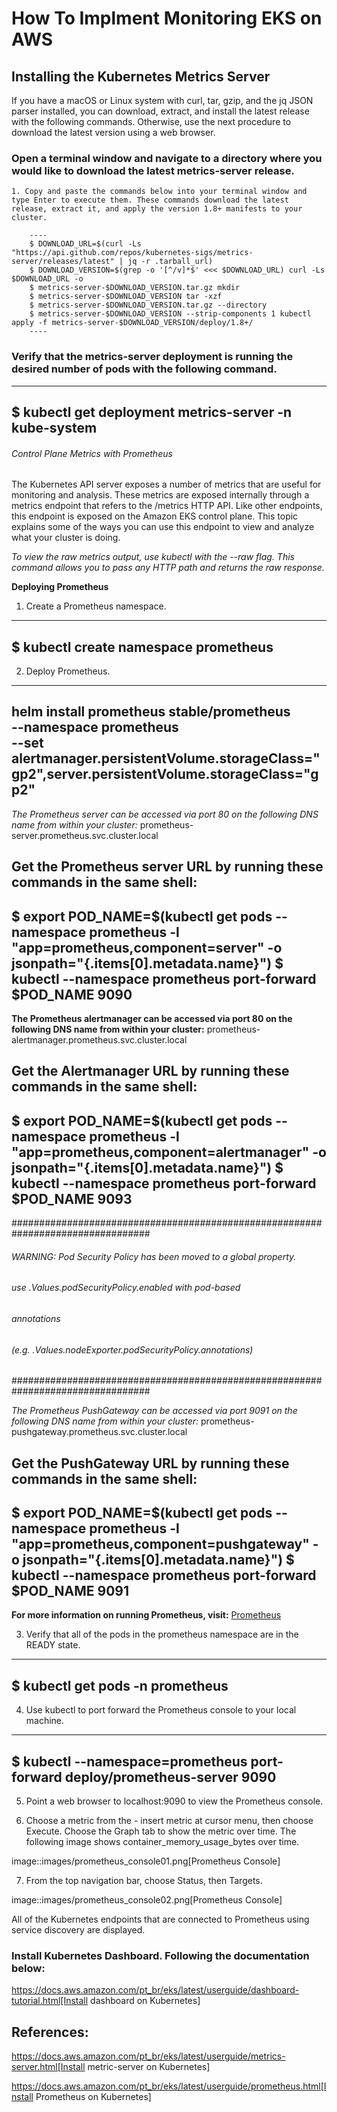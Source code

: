 # How To Implment Monitoring EKS on AWS

## Installing the Kubernetes Metrics Server

If you have a macOS or Linux system with curl, tar, gzip, and the jq JSON parser installed, you can download, extract, and install the latest release with the following commands. Otherwise, use the next procedure to download the latest version using a web browser.

### Open a terminal window and navigate to a directory where you would like to download the latest metrics-server release.

    1. Copy and paste the commands below into your terminal window and type Enter to execute them. These commands download the latest release, extract it, and apply the version 1.8+ manifests to your cluster.

        ----
        $ DOWNLOAD_URL=$(curl -Ls "https://api.github.com/repos/kubernetes-sigs/metrics-server/releases/latest" | jq -r .tarball_url) 
        $ DOWNLOAD_VERSION=$(grep -o '[^/v]*$' <<< $DOWNLOAD_URL) curl -Ls $DOWNLOAD_URL -o
        $ metrics-server-$DOWNLOAD_VERSION.tar.gz mkdir
        $ metrics-server-$DOWNLOAD_VERSION tar -xzf
        $ metrics-server-$DOWNLOAD_VERSION.tar.gz --directory
        $ metrics-server-$DOWNLOAD_VERSION --strip-components 1 kubectl apply -f metrics-server-$DOWNLOAD_VERSION/deploy/1.8+/
        ----

### Verify that the metrics-server deployment is running the desired number of pods with the following command.
---- 
$ kubectl get deployment metrics-server -n kube-system
----  

###### Control Plane Metrics with Prometheus

The Kubernetes API server exposes a number of metrics that are useful for monitoring and analysis. These metrics are exposed internally through a metrics endpoint that refers to the /metrics HTTP API. Like other endpoints, this endpoint is exposed on the Amazon EKS control plane. This topic explains some of the ways you can use this endpoint to view and analyze what your cluster is doing.

*To view the raw metrics output, use kubectl with the --raw flag. This command allows you to pass any HTTP path and returns the raw response.*

**Deploying Prometheus**

1. Create a Prometheus namespace.
---- 
$ kubectl create namespace prometheus
---- 
2. Deploy Prometheus.
---- 
helm install prometheus stable/prometheus \
    --namespace prometheus \
    --set alertmanager.persistentVolume.storageClass="gp2",server.persistentVolume.storageClass="gp2"
---- 

*The Prometheus server can be accessed via port 80 on the following DNS name from within your cluster:*
prometheus-server.prometheus.svc.cluster.local


**Get the Prometheus server URL by running these commands in the same shell:** 
----
$ export POD_NAME=$(kubectl get pods --namespace prometheus -l "app=prometheus,component=server" -o jsonpath="{.items[0].metadata.name}")
$ kubectl --namespace prometheus port-forward $POD_NAME 9090
----

**The Prometheus alertmanager can be accessed via port 80 on the following DNS name from within your cluster:**
prometheus-alertmanager.prometheus.svc.cluster.local


**Get the Alertmanager URL by running these commands in the same shell:**
----
$ export POD_NAME=$(kubectl get pods --namespace prometheus -l "app=prometheus,component=alertmanager" -o jsonpath="{.items[0].metadata.name}")
$ kubectl --namespace prometheus port-forward $POD_NAME 9093
----

#################################################################################
######   WARNING: Pod Security Policy has been moved to a global property.  #####
######            use .Values.podSecurityPolicy.enabled with pod-based      #####
######            annotations                                               #####
######            (e.g. .Values.nodeExporter.podSecurityPolicy.annotations) #####
#################################################################################


*The Prometheus PushGateway can be accessed via port 9091 on the following DNS name from within your cluster:*
prometheus-pushgateway.prometheus.svc.cluster.local

**Get the PushGateway URL by running these commands in the same shell:**
----
$ export POD_NAME=$(kubectl get pods --namespace prometheus -l "app=prometheus,component=pushgateway" -o jsonpath="{.items[0].metadata.name}")
$ kubectl --namespace prometheus port-forward $POD_NAME 9091
----
**For more information on running Prometheus, visit:**
[Prometheus](https://prometheus.io/)

3. Verify that all of the pods in the prometheus namespace are in the READY state.
----
$ kubectl get pods -n prometheus
----
4. Use kubectl to port forward the Prometheus console to your local machine.
----
$ kubectl --namespace=prometheus port-forward deploy/prometheus-server 9090
----
5. Point a web browser to localhost:9090 to view the Prometheus console.

6. Choose a metric from the - insert metric at cursor menu, then choose Execute. Choose the Graph tab to show the metric over time. The following image shows container_memory_usage_bytes over time.

image::images/prometheus_console01.png[Prometheus Console]

7. From the top navigation bar, choose Status, then Targets.

image::images/prometheus_console02.png[Prometheus Console]

All of the Kubernetes endpoints that are connected to Prometheus using service discovery are displayed.

### Install Kubernetes Dashboard. Following the documentation below:

https://docs.aws.amazon.com/pt_br/eks/latest/userguide/dashboard-tutorial.html[Install dashboard on Kubernetes] 

## References:

https://docs.aws.amazon.com/pt_br/eks/latest/userguide/metrics-server.html[Install metric-server on Kubernetes]

https://docs.aws.amazon.com/pt_br/eks/latest/userguide/prometheus.html[Install Prometheus on Kubernetes]